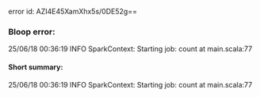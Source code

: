 error id: AZI4E45XamXhx5s/0DE52g==
### Bloop error:

25/06/18 00:36:19 INFO SparkContext: Starting job: count at main.scala:77
#### Short summary: 

25/06/18 00:36:19 INFO SparkContext: Starting job: count at main.scala:77